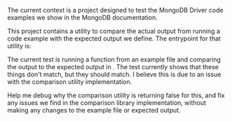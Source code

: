 The current context is a <PROGRAMMING LANGUAGE> project designed to test the
MongoDB <DRIVER> Driver code examples we show in the MongoDB documentation.

This project contains a utility to compare the actual output from running a
code example with the expected output we define. The entrypoint for that
utility is: <FILEPATH>

The current test is running a function from an example file and comparing the
output to the expected output in <FILEPATH or VAR NAME>. The test currently
shows that these things don't match, but they should match. I believe this is
due to an issue with the comparison utility implementation.

Help me debug why the comparison utility is returning false for this, and fix
any issues we find in the comparison library implementation, without making any
changes to the example file or expected output.
